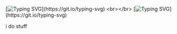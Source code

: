 [![Typing SVG](https://readme-typing-svg.herokuapp.com?size=30&lines=Welcome+to+my+github+page.)](https://git.io/typing-svg)
<br></br>
[![Typing SVG](https://readme-typing-svg.herokuapp.com?size=30&duration=3000&lines=Hello.)](https://git.io/typing-svg)


i do stuff
<br></br>

